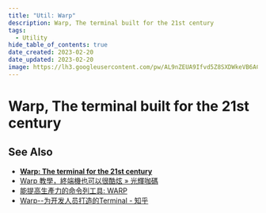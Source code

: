 ```yaml
---
title: "Util: Warp"
description: Warp, The terminal built for the 21st century
tags:
  - Utility
hide_table_of_contents: true
date_created: 2023-02-20
date_updated: 2023-02-20
image: https://lh3.googleusercontent.com/pw/AL9nZEUA9Ifvd5Z8SXDWkeVB6AC4MPGwnXaL6kBXNPoXwOQQ2jOcZ1Jw_0p8TKK8C3ZX0e67_FOY15eDrm7aaXSQJcKtoUzC80SAQEHsaBy6qS2AqNNs5VUFNXBKm439y_1wkvmDl-PnL8ReojnIumNlEvOXBg=w800-no?authuser=0
---
```


# Warp, The terminal built for the 21st century

## See Also

- [**Warp: The terminal for the 21st century**](https://www.warp.dev/)
- [Warp 教學，終端機也可以很酷炫 » 光輝咖碼](https://kamadiam.com/warp-tutorial/)
- [能提高生產力的命令列工具: WARP](https://useme.medium.com/能提高生產力的命令列工具-wrap-51c4b88163cd)
- [Warp--为开发人员打造的Terminal - 知乎](https://zhuanlan.zhihu.com/p/495217237)

